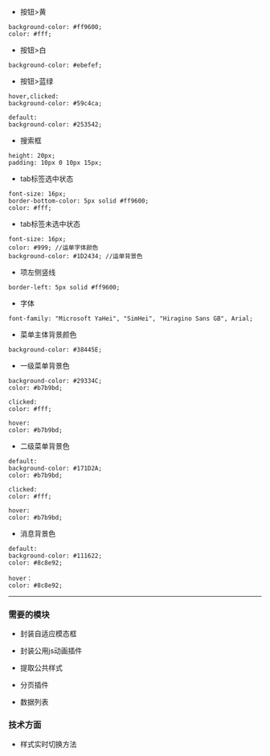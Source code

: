- 按钮>黄

```
background-color: #ff9600;
color: #fff;
```

- 按钮>白
```
background-color: #ebefef;
```

- 按钮>蓝绿
```
hover,clicked:
background-color: #59c4ca;

default:
background-color: #253542;
```

- 搜索框

```
height: 20px;
padding: 10px 0 10px 15px;
```

- tab标签选中状态

```
font-size: 16px;
border-bottom-color: 5px solid #ff9600; 
color: #fff;

```

- tab标签未选中状态
```
font-size: 16px;
color: #999; //运单字体颜色
background-color: #1D2434; //运单背景色

```

- 项左侧竖线
```
border-left: 5px solid #ff9600; 
```

- 字体
```
font-family: "Microsoft YaHei", "SimHei", "Hiragino Sans GB", Arial;
```

- 菜单主体背景颜色
```
background-color: #38445E;
```

- 一级菜单背景色
```
background-color: #29334C;
color: #b7b9bd;

clicked:
color: #fff;

hover:
color: #b7b9bd;
```

- 二级菜单背景色
```
default:
background-color: #171D2A;
color: #b7b9bd;

clicked:
color: #fff;

hover:
color: #b7b9bd;
```

- 消息背景色
```
default:
background-color: #111622;
color: #8c8e92;

hover：
color: #8c8e92;
```


---

### 需要的模块

- 封装自适应模态框

-  封装公用js动画插件

- 提取公共样式

- 分页插件

- 数据列表



### 技术方面

- 样式实时切换方法
